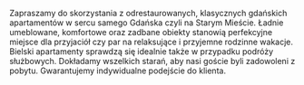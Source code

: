 Zapraszamy do skorzystania z odrestaurowanych, klasycznych gdańskich apartamentów w sercu samego Gdańska czyli na Starym Mieście. Ładnie umeblowane, komfortowe oraz zadbane obiekty stanowią perfekcyjne miejsce dla przyjaciół czy par na relaksujące i przyjemne rodzinne wakacje. Bielski apartamenty sprawdzą się idealnie także w przypadku podróży służbowych. Dokładamy wszelkich starań, aby nasi goście byli zadowoleni z pobytu. Gwarantujemy indywidualne podejście do klienta.
